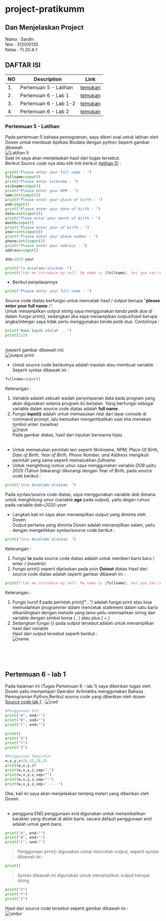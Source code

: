 
# project-pratikumm
## Dan Menjelaskan Project <br>

Nama : Sardin<br>
Nim : 312010135<br>
Kelas : TI.20.A.1<br>

## DAFTAR ISI  <br>

| NO | Description | Link |
| ----- | ----- | ---- |
| 1. | Pertemuan 5 - Latihan| [temukan](#pertemuan-5---latihan) |
| 2. | Pertemuan 6 - Lab 1 | [temukan](#pertemuan-6---lab-1) |
| 3. | Pertemuan 6 - Lab 1-2 | [temukan](#pertemuan-6---lab-1-2) |
| 4. | Pertemuan 6 - Lab 2 | [temukan](#pertemuan-6---lab-2) |
### Pertemuan 5 - Latihan


Pada pertemuan 5 bahasa pemograman, saya diberi soal untuk latihan oleh Dosen untuk membuat Aplikasi Biodata dengan python Seperti gambar dibawah <br>
![Latihan 5](latihan5/latihan5%20(1).png) <br>
Saat ini saya akan menjelaskan hasil dari tugas tersebut. <br>
Berikut *Source code* nya atau klik link berikut ([latihan 5](tugas5.py)) : <br>
``` python
print("Please enter your full name : ")
fullname=input()
print("Please enter nickname : ")
nickname=input()
print("Please enter your NPM : ")
npm=int(input())
print("Please enter your place of birth : ")
pob=input()
print("Please enter your date of birth : ")
date=int(input())
print("Pleae enter your month of birth : ")
month=input()
print("Please enter year of birth : ")
year=int(input())
print("Please enter your phone number : ")
phone=int(input())
print("Please enter your address : ")
address=input()

dob=2020-year

print("\n Assalamu'alaikum. ")
print(f"Let me introduce my self. My name is {fullname}, but you can call me {nickname}. My NPM {npm}. I was born in {pob} and Iam {dob} years old. I am very glad if you want to invite my house in {address}. So don't forget to call me before with the number {phone}. \n Thank You ")
```
* Berikut penjelasannya <br>
```` python
print("Please enter your full name : ")
````
Source code diatas berfungsi untuk mencetak hasil / output berupa "**please enter your full name :**".<br>
Untuk menampilkan uotput string saya menggunakan *tanda petik dua* di dalam fungsi print(), sedangkan jika saya menampikan output/hasil berupa angka/interger saya tidak perlu menggunakan *tanda petik dua*. Contohnya :
``` python
print("Nama bapak adalah ...")
print(212)
```
<br>(seperti gambar dibawah ini)
<br>
![output print](latihan5/out.png)<br>
* Untuk source code berikutnya adalah inputan atau membuat variable. Seperti syntax dibawah ini :
``` python
fullname=input()
```
Keterangan : <br>
1. Variable adalah sebuah wadah penyimpanan data pada program yang akan digunakan selama program itu berjalan. Yang berfungsi sebagai variable dalam source code diatas adalah **full name** . <br>
2. Fungsi **input()** adalah untuk memasukan nilai dari layar console di command prompt, lalu kemudian mengembalikan saat kita menekan tombol enter *(newline)* <br>
![input](latihan5/srdn.png) <br>
Pada gambar diatas, hasil dari inputan berwarna *hijau* <br><br>
* Untuk memasukan perintah lain seperti *Nickname, NPM, Place Of Birth, Date of Birth, Year of Birth, Phone Number, and Address* mengikuti perintah yang sama seperti memasukkan *fullname*<br>
* Untuk menghitung rumus umur saya menggunakan variable *DOB* yaitu 2020 (Tahun Sekarang) dikurangi dengan Year of Birth, pada source code berikut :<br>

``` python
print("\n\n Assalamu'alaikum. ")
```
Pada syntax/source code diatas, saya menggunakan variable *dob* dimana untuk menghitung umur (variable **age** pada output), yaitu degan rumus pada variable *dob=2020-year*
<br>
* Langkah kali ini saya akan menampilkan output yang diminta oleh Dosen.<br>
Output pertama yang diminta Dosen adalah menampilkan salam, yaitu dengan mengetikkan syntax/source code berikut :
```` python
print("\n\n Assalamu'alaikum. ")
````
Keterangan :
1. Fungsi **\n** pada source code diatas adalah untuk memberi baris baru / enter / *(newline)*
2. Fungsi print() seperti dijelaskan pada poin **Outout** diatas
Hasil dari source code diatas adalah seperti gambar dibawah ini :<br>

``` python
print(f"Let me introduce my self. My name is {fullname}, but you can call me {nickname}. My NPM {npm}. I was born in {pob} and Iam {dob} years old. I am very glad if you want to invite my house in {address}. So don't forget to call me before with the number {phone}. \n\n Thank You ")
```
Keterangan :
1. Fungsi huruf **f** pada perintah *print(f"...")* adalah fungsi print atau bisa memudahkan programmer dalam mencetak statement dalam satu baris dibandingkan dengan metode yang lama yaitu memisahkan string dan variable dengan simbol koma ( , ) atau plus ( + )<br>
2. Sedangkan fungsi {} pada output tersebut adalah untuk menampilkan hasil dari variable<br>
Hasil dari output tersebut seperti berikut :<br>
![name](latihan5/name.png)

<br>
<br>
<br>

## Pertemuan 6 - lab 1

Pada halaman ini (Tugas Pertemuan 6 - lab 1) saya diberikan tugas oleh Dosen yaitu mempelajari Operator Aritmatika menggunakan Bahasa Pemograman Python.Berikut source code yang diberikan oleh dosen [Source code lab 1](lab1.py) :
![cod](latihan5/cod.png)<br>
``` python
#Penggunaan End
print("A", end="")
print("B", end="")
print("C", end="")

print()
print("X")
print("Y")
print("Z")

#Penggunaan Separator
w,x,y,z=10,15,20,25
print(w,x,y,z)
print(w,x,y,z,sep=",")
print(w,x,y,z,sep="")
print(w,x,y,z,sep=":")
print(w,x,y,z,sep="-----")
```
Oke, kali ini saya akan menjelaskan tentang materi yang diberikan oleh Dosen.<br><br>

* pengguna END 
penggunaan end digunakan untuk menambahkan karakter yang dicetak di akhir baris. secara default penggunaan end adalah untuk ganti baris.  
``` python
print("A", end="")
print("B", end="")
print("C", end="")
```
> Penggunaan print() digunakan untuk mencetak output, seperti syntax dibawah ini :
``` python 
print()
```

> Syntax dibawah ini digunakan untuk menampilkan output berupa string
``` python
print("X")
print("Y")
print("Z")
```

Hasil dari source code tersebut seperti gambar dibawah ini :<br>
![undur](latihan5/undur.png)






































































































































































































